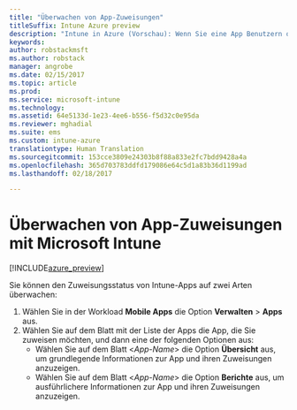 ```yaml
---
title: "Überwachen von App-Zuweisungen"
titleSuffix: Intune Azure preview
description: "Intune in Azure (Vorschau): Wenn Sie eine App Benutzern oder Geräten zugewiesen haben, können Sie mithilfe dieser Informationen ihren Status überwachen."
keywords: 
author: robstackmsft
ms.author: robstack
manager: angrobe
ms.date: 02/15/2017
ms.topic: article
ms.prod: 
ms.service: microsoft-intune
ms.technology: 
ms.assetid: 64e5133d-1e23-4ee6-b556-f5d32c0e95da
ms.reviewer: mghadial
ms.suite: ems
ms.custom: intune-azure
translationtype: Human Translation
ms.sourcegitcommit: 153cce3809e24303b8f88a833e2fc7bdd9428a4a
ms.openlocfilehash: 365d703783ddfd179086e64c5d1a83b36d1199ad
ms.lasthandoff: 02/18/2017

---
```


# <a name="how-to-monitor-app-assignments-with-microsoft-intune"></a>Überwachen von App-Zuweisungen mit Microsoft Intune

[!INCLUDE[azure_preview](../includes/azure_preview.md)]

Sie können den Zuweisungsstatus von Intune-Apps auf zwei Arten überwachen:

1. Wählen Sie in der Workload **Mobile Apps** die Option **Verwalten** > **Apps** aus.
2. Wählen Sie auf dem Blatt mit der Liste der Apps die App, die Sie zuweisen möchten, und dann eine der folgenden Optionen aus:
    - Wählen Sie auf dem Blatt <*App-Name*> die Option **Übersicht** aus, um grundlegende Informationen zur App und ihren Zuweisungen anzuzeigen.
    - Wählen Sie auf dem Blatt <*App-Name*> die Option **Berichte** aus, um ausführlichere Informationen zur App und ihren Zuweisungen anzuzeigen.

